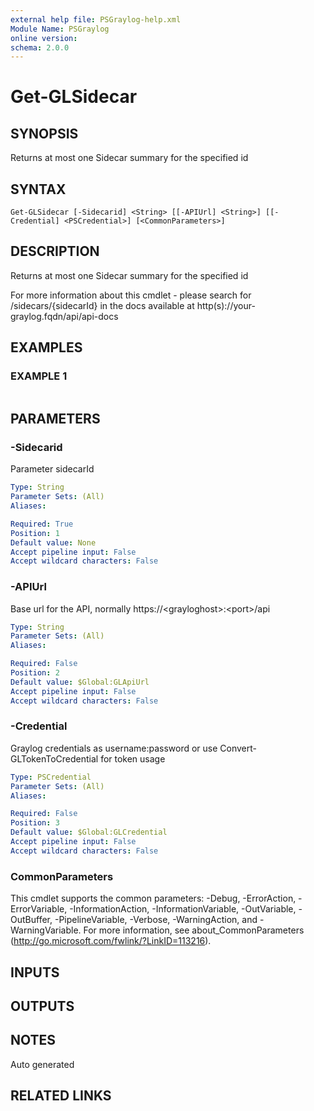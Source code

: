 ```yaml
---
external help file: PSGraylog-help.xml
Module Name: PSGraylog
online version:
schema: 2.0.0
---
```


# Get-GLSidecar

## SYNOPSIS
Returns at most one Sidecar summary for the specified id

## SYNTAX

```
Get-GLSidecar [-Sidecarid] <String> [[-APIUrl] <String>] [[-Credential] <PSCredential>] [<CommonParameters>]
```

## DESCRIPTION
Returns at most one Sidecar summary for the specified id


For more information about this cmdlet - please search for /sidecars/{sidecarId} in the docs available at http(s)://your-graylog.fqdn/api/api-docs

## EXAMPLES

### EXAMPLE 1
```

```

## PARAMETERS

### -Sidecarid
Parameter sidecarId

```yaml
Type: String
Parameter Sets: (All)
Aliases:

Required: True
Position: 1
Default value: None
Accept pipeline input: False
Accept wildcard characters: False
```

### -APIUrl
Base url for the API, normally https://\<grayloghost\>:\<port\>/api

```yaml
Type: String
Parameter Sets: (All)
Aliases:

Required: False
Position: 2
Default value: $Global:GLApiUrl
Accept pipeline input: False
Accept wildcard characters: False
```

### -Credential
Graylog credentials as username:password or use Convert-GLTokenToCredential for token usage

```yaml
Type: PSCredential
Parameter Sets: (All)
Aliases:

Required: False
Position: 3
Default value: $Global:GLCredential
Accept pipeline input: False
Accept wildcard characters: False
```

### CommonParameters
This cmdlet supports the common parameters: -Debug, -ErrorAction, -ErrorVariable, -InformationAction, -InformationVariable, -OutVariable, -OutBuffer, -PipelineVariable, -Verbose, -WarningAction, and -WarningVariable.
For more information, see about_CommonParameters (http://go.microsoft.com/fwlink/?LinkID=113216).

## INPUTS

## OUTPUTS

## NOTES
Auto generated

## RELATED LINKS
